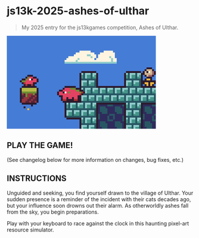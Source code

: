 # js13k-2025-ashes-of-ulthar

> My 2025 entry for the js13kgames competition, Ashes of Ulthar.

![Welcome Screenshot](dist/final/400x250.png)

## PLAY THE GAME!

(See changelog below for more information on changes, bug fixes, etc.)

## INSTRUCTIONS

Unguided and seeking, you find yourself drawn to the village of Ulthar. Your sudden presence is a reminder of the incident with their cats decades ago, but your influence soon drowns out their alarm. As otherworldly ashes fall from the sky, you begin preparations.

Play with your keyboard to race against the clock in this haunting pixel-art resource simulator.
